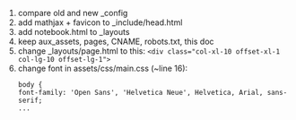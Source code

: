 1. compare old and new _config
2. add mathjax + favicon to _include/head.html
3. add notebook.html to _layouts
4. keep aux_assets, pages, CNAME, robots.txt, this doc
5. change _layouts/page.html to this: `<div class="col-xl-10 offset-xl-1 col-lg-10 offset-lg-1">`
6. change font in assets/css/main.css (~line 16):
    ```
    body {
    font-family: 'Open Sans', 'Helvetica Neue', Helvetica, Arial, sans-serif;
    ...
    ```
  